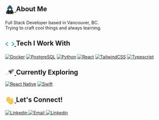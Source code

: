 <h2>
  <a href="#/"> 
    <img align="top" src="https://github.com/NoorChasib/NoorChasib/blob/main/img/about_me.gif" width="30">
  </a>
About Me
</h2>

Full Stack Developer based in Vancouver, BC.
<br>
Trying to craft cool things and always learning.

<h2>
  <a href="#/"> 
    <img align="top" src="https://github.com/NoorChasib/NoorChasib/blob/main/img/skills.gif" width="30">
  </a>
Tech I Work With
</h2>

<p>
  <a href="#/"><img alt="Docker" src="https://img.shields.io/badge/-Docker-2496ED?logo=docker&logoColor=white&style=for-the-badge"></a>
  <a href="#/"><img alt="PostgreSQL" src="https://img.shields.io/badge/-PostgreSQL-4169E1?logo=postgresql&logoColor=white&style=for-the-badge"></a>
  <a href="#/"><img alt="Python" src="https://img.shields.io/badge/-Python-3776AB?logo=python&logoColor=white&style=for-the-badge"></a>
  <a href="#/"><img alt="React" src="https://img.shields.io/badge/-React-61DAFB?logo=react&logoColor=white&style=for-the-badge"></a>
  <a href="#/"><img alt="TailwindCSS" src="https://img.shields.io/badge/-Tailwind%20CSS-06B6D4?logo=tailwindcss&logoColor=white&style=for-the-badge"></a>
  <a href="#/"><img alt="Typescript" src="https://img.shields.io/badge/-Typescript-3178C6?logo=typescript&logoColor=white&style=for-the-badge"></a>
</p>

<h2>
  <a href="#/"> 
    <img align="top" src="https://github.com/NoorChasib/NoorChasib/blob/main/img/rocket.gif" width="30">
  </a>
Currently Exploring
</h2>

<p>
  <a href="#/"><img alt="React Native" src="https://img.shields.io/badge/-React%20Native-61DAFB?logo=react&logoColor=white&style=for-the-badge"></a>
  <a href="#/"><img alt="Swift" src="https://img.shields.io/badge/-Swift-F05138?logo=swift&logoColor=white&style=for-the-badge"></a>
</p>

<h2>
  <a href="#/"> 
    <img align="top" src="https://github.com/NoorChasib/NoorChasib/blob/main/img/waving.gif" width="30">
  </a>
Let's Connect!
</h2>

<p>
  <a href="https://www.noorchasib.com" target="_blank" style="cursor: pointer;">
    <img alt="Linkedin" src="https://img.shields.io/badge/-Website-1f3a54?logo=webflow&logoColor=white&style=for-the-badge">
  </a>
  <a href="mailto:noor@noorchasib.com?subject=Found%20you%20on%20Github!&body=Hi%20Noor%2C" target="_blank" style="cursor: pointer;">	
    <img alt="Email" src="https://img.shields.io/badge/-Email-EA4335?logo=gmail&logoColor=white&style=for-the-badge">
  </a>
  <a href="https://www.linkedin.com/in/noor-chasib-1875131b1/" target="_blank" style="cursor: pointer;">
    <img alt="Linkedin" src="https://img.shields.io/badge/-LinkedIn-0A66C2?logo=linkedin&logoColor=white&style=for-the-badge">
  </a>
</p>

